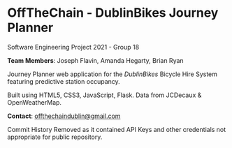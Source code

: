 # OffTheChain - DublinBikes Journey Planner
Software Engineering Project 2021 - Group 18

**Team Members**: Joseph Flavin, Amanda Hegarty, Brian Ryan

Journey Planner web application for the _DublinBikes_ Bicycle Hire System featuring predictive station occupancy.

Built using HTML5, CSS3, JavaScript, Flask.
Data from JCDecaux & OpenWeatherMap.

**Contact**: <a href="mailto:offthechaindublin@gmail.com">offthechaindublin@gmail.com</a> 

Commit History Removed as it contained API Keys and other credentials not appropriate for public repository.
